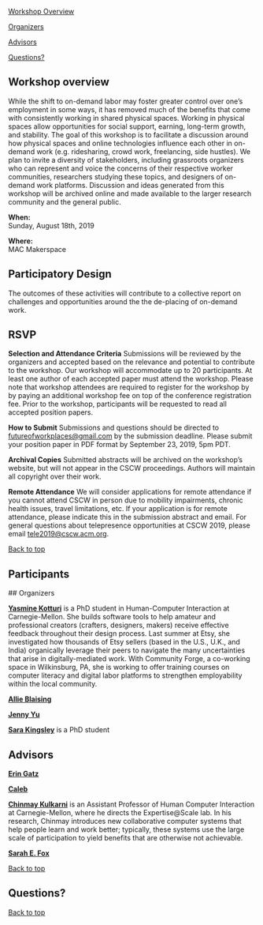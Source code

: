 <div id="top"></div> 


<a href="#info">Workshop Overview</a>  





<a href="#organizers">Organizers</a> 

<a href="#advisors">Advisors</a> 

<a href="#questions">Questions?</a>  

## Workshop overview

While the shift to on-demand labor may foster greater control over one’s employment in some ways, it has removed much of the benefits that come with consistently working in shared physical spaces. Working in physical spaces allow opportunities for social support, earning, long-term growth, and stability. The goal of this workshop is to facilitate a discussion around how physical spaces and online technologies influence each other in on-demand work (e.g. ridesharing, crowd work, freelancing, side hustles). We plan to invite a diversity of stakeholders, including grassroots organizers who can represent and voice the concerns of their respective worker communities, researchers studying these topics, and designers of on-demand work platforms. Discussion and ideas generated from this workshop will be archived online and made available to the larger research community and the general public.  

**When:**  
Sunday, August 18th, 2019

**Where:**  
MAC Makerspace

<div id="info"></div>

## Participatory Design
The outcomes of these activities will contribute to a collective report on challenges and opportunities around the the de-placing of on-demand work.


## RSVP


**Selection and Attendance Criteria**
Submissions will be reviewed by the organizers and accepted based on the relevance and potential to contribute to the workshop. Our workshop will accommodate up to 20 participants. At least one author of each accepted paper must attend the workshop. Please note that workshop attendees are required to register for the workshop by by paying an additional workshop fee on top of the conference registration fee. Prior to the workshop, participants will be requested to read all accepted position papers.

**How to Submit**
Submissions and questions should be directed to futureofworkplaces@gmail.com by the submission deadline. Please submit your position paper in PDF format by September 23, 2019, 5pm PDT.

**Archival Copies**
Submitted abstracts will be archived on the workshop’s website, but will not appear in the CSCW proceedings. Authors will maintain all copyright over their work.

**Remote Attendance**
We will consider applications for remote attendance if you cannot attend CSCW in person due to mobility impairments, chronic health issues, travel limitations, etc. If your application is for remote attendance, please indicate this in the submission abstract and email. For general questions about telepresence opportunities at CSCW 2019, please email tele2019@cscw.acm.org.

<a href="#top">Back to top</a> 
<div id ="participants"></div>

## Participants


<div id ="organizers"></div>
## Organizers


**<a href="https://scholar.google.com/citations?user=Q6Ju9MwAAAAJ&hl=en">Yasmine Kotturi</a>** is a PhD student in Human-Computer Interaction at Carnegie-Mellon. She builds software tools to help amateur and professional creators (crafters, designers, makers) receive effective feedback throughout their design process. Last summer at Etsy, she investigated how thousands of Etsy sellers (based in the U.S., U.K., and India) organically leverage their peers to navigate the many uncertainties that arise in digitally-mediated work. With Community Forge, a co-working space in Wilkinsburg, PA, she is working to offer training courses on computer literacy and digital labor platforms to strengthen employability within the local community.     

**<a href="http://allieblaising.com/">Allie Blaising</a>**

**<a href="">Jenny Yu</a>**

**<a href="https://sarakingsley.github.io/">Sara Kingsley</a>** is a PhD student 


<div id ="advisors"></div>

## Advisors

**<a href="">Erin Gatz</a>**

**<a href="">Caleb </a>**

**<a href="http://www.cs.cmu.edu/~chinmayk/">Chinmay Kulkarni</a>** is an Assistant Professor of Human Computer Interaction at Carnegie-Mellon, where he directs the Expertise@Scale lab. In his research, Chinmay introduces new collaborative computer systems that help people learn and work better; typically, these systems use the large scale of participation to yield benefits that are otherwise not achievable. 

**<a href="">Sarah E. Fox</a>**

<a href="#top">Back to top</a> 
<div id="question"></div>

  
## Questions?
  

  
<a href="#top">Back to top</a> 
